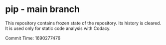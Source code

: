 # pip - main branch

This repository contains frozen state of the repository.
Its history is cleared. It is used only for static code
analysis with Codacy.

Commit Time: 1690277476